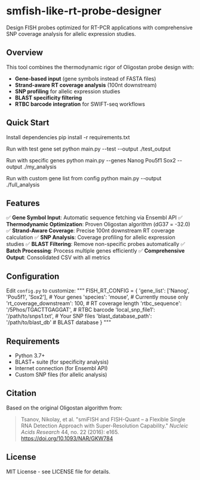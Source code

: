 # smfish-like-rt-probe-designer

Design FISH probes optimized for RT-PCR applications with comprehensive SNP coverage analysis for allelic expression studies.

## Overview

This tool combines the thermodynamic rigor of Oligostan probe design with:
- **Gene-based input** (gene symbols instead of FASTA files)
- **Strand-aware RT coverage analysis** (100nt downstream)
- **SNP profiling** for allelic expression studies
- **BLAST specificity filtering**
- **RTBC barcode integration** for SWIFT-seq workflows

## Quick Start

Install dependencies
pip install -r requirements.txt

Run with test gene set
python main.py --test --output ./test_output

Run with specific genes
python main.py --genes Nanog Pou5f1 Sox2 --output ./my_analysis

Run with custom gene list from config
python main.py --output ./full_analysis


## Features

✅ **Gene Symbol Input**: Automatic sequence fetching via Ensembl API
✅ **Thermodynamic Optimization**: Proven Oligostan algorithm (dG37 = -32.0)
✅ **Strand-Aware Coverage**: Precise 100nt downstream RT coverage calculation
✅ **SNP Analysis**: Coverage profiling for allelic expression studies
✅ **BLAST Filtering**: Remove non-specific probes automatically
✅ **Batch Processing**: Process multiple genes efficiently
✅ **Comprehensive Output**: Consolidated CSV with all metrics

## Configuration

Edit `config.py` to customize:
"""
FISH_RT_CONFIG = {
'gene_list': ['Nanog', 'Pou5f1', 'Sox2'], # Your genes
'species': 'mouse', # Currently mouse only
'rt_coverage_downstream': 100, # RT coverage length
'rtbc_sequence': '/5Phos/TGACTTGAGGAT', # RTBC barcode
'local_snp_file1': '/path/to/snps1.txt', # Your SNP files
'blast_database_path': '/path/to/blast_db' # BLAST database
}
"""

## Requirements

- Python 3.7+
- BLAST+ suite (for specificity analysis)
- Internet connection (for Ensembl API)
- Custom SNP files (for allelic analysis)

## Citation

Based on the original Oligostan algorithm from:
> Tsanov, Nikolay, et al. "smiFISH and FISH-Quant – a Flexible Single RNA Detection Approach with Super-Resolution Capability." *Nucleic Acids Research* 44, no. 22 (2016): e165. https://doi.org/10.1093/NAR/GKW784

## License

MIT License - see LICENSE file for details.